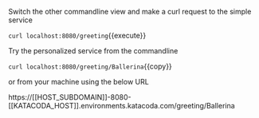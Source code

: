 Switch the other commandline view and make a curl request to the simple service

`curl localhost:8080/greeting`{{execute}}

Try the personalized service from the commandline

`curl localhost:8080/greeting/Ballerina`{{copy}}

or from your machine using the below URL

https://[[HOST_SUBDOMAIN]]-8080-[[KATACODA_HOST]].environments.katacoda.com/greeting/Ballerina
